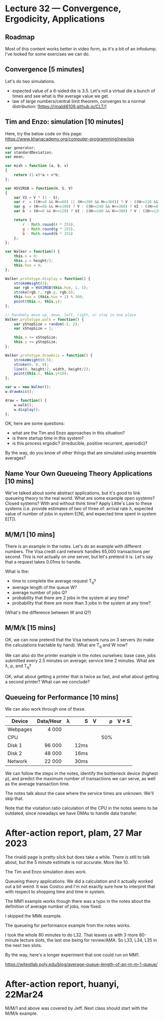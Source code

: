 # Lecture 32 — Convergence, Ergodicity, Applications

## Roadmap

Most of this content works better in video form, as it's a bit of an infodump.
I've looked for some exercises we can do.

## Convergence [5 minutes]

Let's do two simulations.

* expected value of a 6-sided die is 3.5. Let's roll a virtual die a bunch of
  times and see what is the average value we get.
* law of large numbers/central limit theorem, converges to a normal
  distribution: [https://rinaldi6109.github.io/CLT/]

## Tim and Enzo: simulation [10 minutes]

Here, try the below code on this page:
<https://www.khanacademy.org/computer-programming/new/pjs>

```JavaScript
var generator;
var standardDeviation;
var mean;

var mixh = function (a, b, v)
{
    return (1-v)*a + v*b;
};

var HSV2RGB = function(H, S, V)
{
    var V2 = V * (1 - S);
    var r  = ((H>=0 && H<=60) || (H>=300 && H<=360)) ? V : ((H>=120 && H<=240) ? V2 : ((H>=60 && H<=120) ? mixh(V,V2,(H-60)/60) : ((H>=240 && H<=300) ? mixh(V2,V,(H-240)/60) : 0)));
    var g  = (H>=60 && H<=180) ? V : ((H>=240 && H<=360) ? V2 : ((H>=0 && H<=60) ? mixh(V2,V,H/60) : ((H>=180 && H<=240) ? mixh(V,V2,(H-180)/60) : 0)));
    var b  = (H>=0 && H<=120) ? V2 : ((H>=180 && H<=300) ? V : ((H>=120 && H<=180) ? mixh(V2,V,(H-120)/60) : ((H>=300 && H<=360) ? mixh(V,V2,(H-300)/60) : 0)));

    return {
        r : Math.round(r * 255),
        g : Math.round(g * 255),
        b : Math.round(b * 255)
    };
};

var Walker = function() {
    this.x = 0;
    this.y = height/2;
    this.hue = 0;
};

Walker.prototype.display = function() {
    strokeWeight(3);
    var rgb = HSV2RGB(this.hue, 1, 1);
    stroke(rgb.r, rgb.g, rgb.b);
    this.hue = (this.hue + 1) % 360;
    point(this.x, this.y);
};

// Randomly move up, down, left, right, or stay in one place
Walker.prototype.walk = function() {
    var yStepSize = random(-2, 2);
    var xStepSize = 1;

    this.x += xStepSize;
    this.y += yStepSize;
};

Walker.prototype.drawAxis = function() {
    strokeWeight(0.5);
    stroke(0, 0, 0);
    line(0, height/2, width, height/2);
    point(this.x, this.y+10);
};

var w = new Walker();
w.drawAxis();

draw = function() {
    w.walk();
    w.display();
};
```

OK, here are some questions:
* what are the Tim and Enzo approaches in this situation?
* is there startup time in this system?
* is this process ergodic? (irreducible, positive recurrent, aperiodic)?

By the way, do you know of other things that are simulated using ensemble
averages?

## Name Your Own Queueing Theory Applications [10 mins]

We've talked about some abstract applications, but it's good to link queueing
theory to the real world. What are some example open systems? Closed systems?
With and without think time? Apply Little's Law to these systems (i.e. provide
estimates of two of three of: arrival rate λ, expected value of number of jobs
in system E[N], and expected time spent in system E[T]).

## M/M/1 [10 mins]

There is an example in the notes. Let's do an example with different numbers.
The Visa credit card network handles 65,000 transactions per second. This is not
actually on one server, but let's pretend it is. Let's say that a request takes
0.01ms to handle.

What is the:
* time to complete the average request T<sub>q</sub>?
* average length of the queue W?
* average number of jobs Q?
* probability that there are 2 jobs in the system at any time?
* probability that there are more than 3 jobs in the system at any time?

(What's the difference between W and Q?)

## M/M/k [15 mins]

OK, we can now pretend that the Visa network runs on 3 servers (to make the
calculations tractable by hand). What are T<sub>q</sub> and W now?

We can also do the printer example in the notes ourselves: base case, jobs
submitted every 2.5 minutes on average; service time 2 minutes. What are λ, ρ,
and T<sub>q</sub>?

OK, what about getting a printer that is twice as fast, and what about getting a
second printer? What can we conclude?

## Queueing for Performance [10 mins]

We can also work through one of these.

| Device   | Data/Hour | λ |    S | V |   ρ | V × S |
|----------|----------:|--:|-----:|--:|----:|------:|
| Webpages |     4 000 |   |      |   |     |       |
| CPU      |           |   |      |   | 50% |       |
| Disk 1   |    96 000 |   | 12ms |   |     |       |
| Disk 2   |    48 000 |   | 16ms |   |     |       |
| Network  |    22 000 |   | 30ms |   |     |       |

We can follow the steps in the notes, identify the bottleneck device (highest
ρ), and predict the maximum number of transactions we can serve, as well as the
average transaction time.

The notes talk about the case where the service times are unknown. We'll skip
that.

Note that the visitation ratio calculation of the CPU in the notes seems to be
outdated, since nowadays we have DMAs to handle data transfer.

# After-action report, plam, 27 Mar 2023

The rinaldi page is pretty slick but does take a while. There is still to talk
about, but the 5 minute estimate is not accurate. More like 10.

The Tim and Enzo simulation does work.

Queueing theory applications: We did a calculation and it actually worked out a
bit weird. It was Costco and I'm not exactly sure how to interpret that with
respect to shopping time and time in system.

The MM1 example works though there was a typo in the notes about the definition
of average number of jobs, now fixed.

I skipped the MMk example.

The queueing for performance example from the notes works.

I took the whole 80 minutes to do L32. That leaves us with 3 more 80-minute
lecture slots, the last one being for review/AMA. So L33, L34, L35 in the next
two slots.

By the way, here's a longer experiment that one could run on MM1.

https://witestlab.poly.edu/blog/average-queue-length-of-an-m-m-1-queue/


# After-action report, huanyi, 22Mar24

M/M/1 and above was covered by Jeff. Next class should start with the M/M/k
example.
